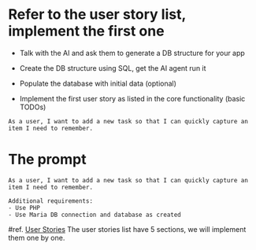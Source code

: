 # Refer to the user story list, implement the first one 

- Talk with the AI and ask them to generate a DB structure for your app
- Create the DB structure using SQL, get the AI agent run it
- Populate the database with initial data (optional)

- Implement the first user story as listed in the core functionality (basic TODOs)

```
As a user, I want to add a new task so that I can quickly capture an item I need to remember.
```

# The prompt

```
As a user, I want to add a new task so that I can quickly capture an item I need to remember.

Additional requirements: 
- Use PHP
- Use Maria DB connection and database as created 
```

#ref. [User Stories](User-Stories.md)
The user stories list have 5 sections, we will implement them one by one.